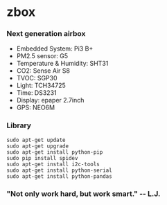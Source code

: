 # zbox
### Next generation airbox
- Embedded System: Pi3 B+
- PM2.5 sensor: G5
- Temperature & Humidity: SHT31
- CO2: Sense Air S8
- TVOC: SGP30
- Light: TCH34725
- Time: DS3231
- Display: epaper 2.7inch
- GPS: NEO6M

### Library
```
sudo apt-get update
sudo apt-get upgrade
sudo apt-get install python-pip
sudo pip install spidev
sudo apt-get install i2c-tools
sudo apt-get install python-serial
sudo apt-get install python-pandas
```

### "Not only work hard, but work smart." -- L.J.
